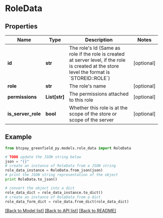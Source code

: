 # RoleData


## Properties
Name | Type | Description | Notes
------------ | ------------- | ------------- | -------------
**id** | **str** | The role&#39;s Id (Same as role if the role is created at server level, if the role is created at the store level the format is &#x60;STOREID::ROLE&#x60;) | [optional] 
**role** | **str** | The role&#39;s name | [optional] 
**permissions** | **List[str]** | The permissions attached to this role | [optional] 
**is_server_role** | **bool** | Whether this role is at the scope of the store or scope of the server | [optional] 

## Example

```python
from btcpay_greenfield_py.models.role_data import RoleData

# TODO update the JSON string below
json = "{}"
# create an instance of RoleData from a JSON string
role_data_instance = RoleData.from_json(json)
# print the JSON string representation of the object
print RoleData.to_json()

# convert the object into a dict
role_data_dict = role_data_instance.to_dict()
# create an instance of RoleData from a dict
role_data_form_dict = role_data.from_dict(role_data_dict)
```
[[Back to Model list]](../README.md#documentation-for-models) [[Back to API list]](../README.md#documentation-for-api-endpoints) [[Back to README]](../README.md)


